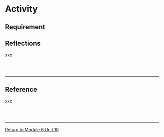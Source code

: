 # Activity

## Requirement


## Reflections
xxx

<br><br>

---

## Reference
xxx

<br><br>

---

[Return to Module 6 Unit 10](SSD_Unit10.md)
